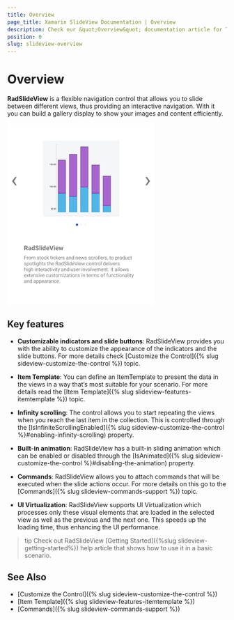 ```yaml
---
title: Overview
page_title: Xamarin SlideView Documentation | Overview
description: Check our &quot;Overview&quot; documentation article for Telerik SlideView for Xamarin control.
position: 0
slug: slideview-overview
---
```


# Overview

**RadSlideView** is a flexible navigation control that allows you to slide between different views, thus providing an interactive navigation. With it you can build a gallery display to show your images and content efficiently.

![RadSlideView example](images/slideview-overview.png)  

## Key features

* **Customizable indicators and slide buttons**: RadSlideView provides you with the ability to customize the appearance of the indicators and the slide buttons. For more details check [Customize the Control]({% slug sideview-customize-the-control %}) topic.

* **Item Template**: You can define an ItemTemplate to present the data in the views in a way that’s most suitable for your scenario. For more details read the [Item Template]({% slug slideview-features-itemtemplate %}) topic.

* **Infinity scrolling**: The control allows you to start repeating the views when you reach the last item in the collection. This is controlled through the [IsInfiniteScrollingEnabled]({% slug sideview-customize-the-control %}#enabling-infinity-scrolling) property.

* **Built-in animation**: RadSlideView has a built-in sliding animation which can be enabled or disabled through the [IsAnimated]({% slug sideview-customize-the-control %}#disabling-the-animation) property.

* **Commands**: RadSlideView allows you to attach commands that will be executed when the slide actions occur. For more details on this go to the [Commands]({% slug slideview-commands-support %}) topic.

* **UI Virtualization**: RadSlideView supports UI Virtualization which processes only these visual elements that are loaded in the selected view as well as the previous and the next one. This speeds up the loading time, thus enhancing the UI performance. 

>tip Check out RadSlideView [Getting Started]({%slug slideview-getting-started%}) help article that shows how to use it in a basic scenario.

## See Also

- [Customize the Control]({% slug sideview-customize-the-control %})
- [Item Template]({% slug slideview-features-itemtemplate %})
- [Commands]({% slug slideview-commands-support %})

